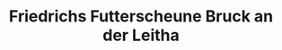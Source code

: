 ---
title: "Friedrichs Futterscheune Bruck an der Leitha"
url: /bruck-an-der-leitha/friedrichs-futterscheune-bruck-an-der-leitha/
shop: Tiere
---